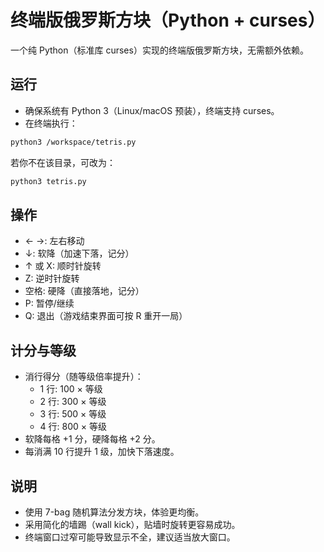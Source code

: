 # 终端版俄罗斯方块（Python + curses）

一个纯 Python（标准库 curses）实现的终端版俄罗斯方块，无需额外依赖。

## 运行

- 确保系统有 Python 3（Linux/macOS 预装），终端支持 curses。
- 在终端执行：

```bash
python3 /workspace/tetris.py
```

若你不在该目录，可改为：

```bash
python3 tetris.py
```

## 操作

- ← →: 左右移动
- ↓: 软降（加速下落，记分）
- ↑ 或 X: 顺时针旋转
- Z: 逆时针旋转
- 空格: 硬降（直接落地，记分）
- P: 暂停/继续
- Q: 退出（游戏结束界面可按 R 重开一局）

## 计分与等级

- 消行得分（随等级倍率提升）：
  - 1 行: 100 × 等级
  - 2 行: 300 × 等级
  - 3 行: 500 × 等级
  - 4 行: 800 × 等级
- 软降每格 +1 分，硬降每格 +2 分。
- 每消满 10 行提升 1 级，加快下落速度。

## 说明

- 使用 7-bag 随机算法分发方块，体验更均衡。
- 采用简化的墙踢（wall kick），贴墙时旋转更容易成功。
- 终端窗口过窄可能导致显示不全，建议适当放大窗口。
